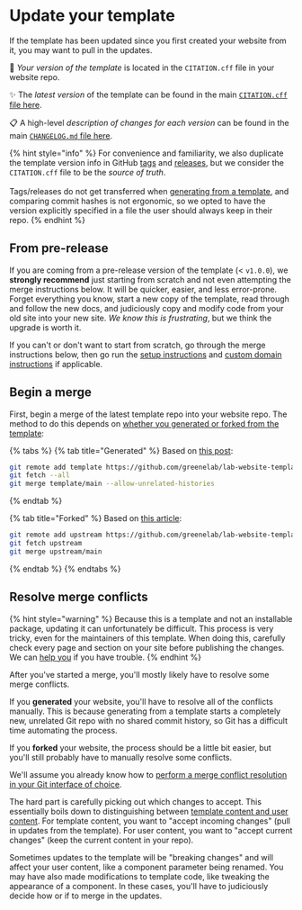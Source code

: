 # Update your template

If the template has been updated since you first created your website from it, you may want to pull in the updates.

👤 _Your version of the template_ is located in the `CITATION.cff` file in your website repo.

✨ The _latest version_ of the template can be found in the main [`CITATION.cff` file here](https://github.com/greenelab/lab-website-template/blob/main/CITATION.cff).

📋 A high-level _description of changes for each version_ can be found in the main [`CHANGELOG.md` file here](https://github.com/greenelab/lab-website-template/blob/main/CHANGELOG.md).

{% hint style="info" %}
For convenience and familiarity, we also duplicate the template version info in GitHub [tags](https://github.com/greenelab/lab-website-template/tags) and [releases](https://github.com/greenelab/lab-website-template/releases), but we consider the `CITATION.cff` file to be the _source of truth_.\
\
Tags/releases do not get transferred when [generating from a template](../getting-started/set-up-your-site.md), and comparing commit hashes is not ergonomic, so we opted to have the version explicitly specified in a file the user should always keep in their repo.
{% endhint %}

## From pre-release

If you are coming from a pre-release version of the template (< `v1.0.0`), we **strongly recommend** just starting from scratch and not even attempting the merge instructions below. It will be quicker, easier, and less error-prone. Forget everything you know, start a new copy of the template, read through and follow the new docs, and judiciously copy and modify code from your old site into your new site. _We know this is frustrating_, but we think the upgrade is worth it.

If you can't or don't want to start from scratch, go through the merge instructions below, then go run the [setup instructions](../getting-started/set-up-your-site.md) and [custom domain instructions](../getting-started/set-up-your-url.md) if applicable.

## Begin a merge

First, begin a merge of the latest template repo into your website repo. The method to do this depends on [whether you generated or forked from the template](../getting-started/set-up-your-site.md):

{% tabs %}
{% tab title="Generated" %}
Based on [this post](https://stackoverflow.com/questions/56577184/github-pull-changes-from-a-template-repository):

```bash
git remote add template https://github.com/greenelab/lab-website-template
git fetch --all
git merge template/main --allow-unrelated-histories
```
{% endtab %}

{% tab title="Forked" %}
Based on [this article](https://docs.github.com/en/pull-requests/collaborating-with-pull-requests/working-with-forks/syncing-a-fork):

```bash
git remote add upstream https://github.com/greenelab/lab-website-template
git fetch upstream
git merge upstream/main
```
{% endtab %}
{% endtabs %}

## Resolve merge conflicts

{% hint style="warning" %}
Because this is a template and not an installable package, updating it can unfortunately be difficult. This process is very tricky, even for the maintainers of this template. When doing this, carefully check every page and section on your site before publishing the changes. We can [help you](../introduction/support.md) if you have trouble.
{% endhint %}

After you've started a merge, you'll mostly likely have to resolve some merge conflicts.&#x20;

If you **generated** your website, you'll have to resolve all of the conflicts manually. This is because generating from a template starts a completely new, unrelated Git repo with no shared commit history, so Git has a difficult time automating the process.

If you **forked** your website, the process should be a little bit easier, but you'll still probably have to manually resolve some conflicts.

We'll assume you already know how to [perform a merge conflict resolution in your Git interface of choice](https://code.visualstudio.com/docs/sourcecontrol/overview#\_merge-conflicts).&#x20;

The hard part is carefully picking out which changes to accept. This essentially boils down to distinguishing between [template content and user content](../basics/repo-structure.md). For template content, you want to "accept incoming changes" (pull in updates from the template). For user content, you want to "accept current changes" (keep the current content in your repo).

Sometimes updates to the template will be "breaking changes" and will affect your user content, like a component parameter being renamed. You may have also made modifications to template code, like tweaking the appearance of a component. In these cases, you'll have to judiciously decide how or if to merge in the updates.
